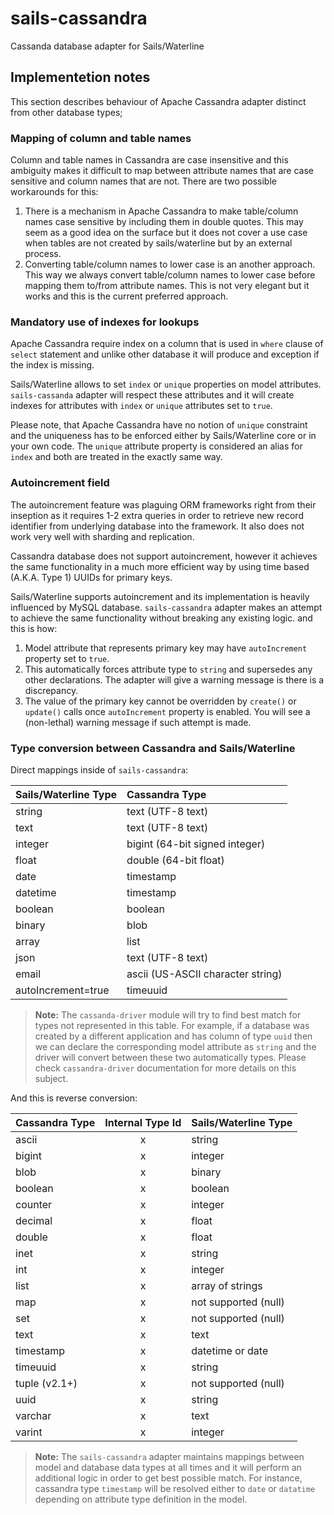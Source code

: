 # sails-cassandra
Cassanda database adapter for Sails/Waterline

## Implementetion notes
This section describes behaviour of Apache Cassandra adapter distinct from other database types;

### Mapping of column and table names
Column and table names in Cassandra are case insensitive and this ambiguity makes it difficult to map between attribute names that are case sensitive and column names that are not. There are two possible workarounds for this:
1. There is a mechanism in Apache Cassandra to make table/column names case sensitive by including them in double quotes. This may seem as a good idea on the surface but it does not cover a use case when tables are not created by sails/waterline but by an external process.
2. Converting table/column names to lower case is an another approach. This way we always convert table/column names to lower case before mapping them to/from attribute names. This is not very elegant but it works and this is the current preferred approach.

### Mandatory use of indexes for lookups
Apache Cassandra require index on a column that is used in `where` clause of `select` statement and unlike other database it will produce and exception if the index is missing.

Sails/Waterline allows to set `index` or `unique` properties on model attributes. `sails-cassanda` adapter will respect these attributes and it will create indexes for attributes with `index` or `unique` attributes set to `true`.

Please note, that Apache Cassandra have no notion of `unique` constraint and the uniqueness has to be enforced either by Sails/Waterline core or in your own code. The `unique` attribute property is considered an alias for `index` and both are treated in the exactly same way.

### Autoincrement field
The autoincrement feature was plaguing ORM frameworks right from their inseption as it requires 1-2 extra queries in order to retrieve new record identifier from underlying database into the framework. It also does not work very well with sharding and replication.

Cassandra database does not support autoincrement, however it achieves the same functionality in a much more efficient way by using time based (A.K.A. Type 1) UUIDs for primary keys.

Sails/Waterline supports autoincrement and its implementation is heavily influenced by MySQL database. `sails-cassandra` adapter makes an attempt to achieve the same functionality without breaking any existing logic. and this is how:
1. Model attribute that represents primary key may have `autoIncrement` property set to `true`.
2. This automatically forces attribute type to `string` and supersedes any other declarations. The adapter will give a warning message is there is a discrepancy.
3. The value of the primary key cannot be overridden by `create()` or `update()` calls once `autoIncrement` property is enabled. You will see a (non-lethal) warning message if such attempt is made.

### Type conversion between Cassandra and Sails/Waterline

Direct mappings inside of `sails-cassandra`:

| Sails/Waterline Type | Cassandra Type                    |
|:---------------------|:----------------------------------|
| string               | text (UTF-8 text)                 |
| text                 | text (UTF-8 text)                 |
| integer              | bigint (64-bit signed integer)    |
| float                | double (64-bit float)             |
| date                 | timestamp                         |
| datetime             | timestamp                         |
| boolean              | boolean                           |
| binary               | blob                              |
| array                | list<text>                        |
| json                 | text (UTF-8 text)                 |
| email                | ascii (US-ASCII character string) |
| autoIncrement=true   | timeuuid                          |

> **Note:** The `cassanda-driver` module will try to find best match for types not represented in this table. For example, if a database was created by a different application and has column of type `uuid` then we can declare the corresponding model attribute as `string` and the driver will convert between these two automatically types. Please check `cassandra-driver` documentation for more details on this subject.

And this is reverse conversion:

| Cassandra Type | Internal Type Id | Sails/Waterline Type |
|:---------------|:----------------:|:---------------------|
| ascii          | x                | string               |
| bigint         | x                | integer              |
| blob           | x                | binary               |
| boolean        | x                | boolean              |
| counter        | x                | integer              |
| decimal        | x                | float                |
| double         | x                | float                |
| inet           | x                | string               |
| int            | x                | integer              |
| list           | x                | array of strings     |
| map            | x                | not supported (null) |
| set            | x                | not supported (null) |
| text           | x                | text                 |
| timestamp      | x                | datetime or date     |
| timeuuid       | x                | string               |
| tuple (v2.1+)  | x                | not supported (null) |
| uuid           | x                | string               |
| varchar        | x                | text                 |
| varint         | x                | integer              |

> **Note:** The `sails-cassandra` adapter maintains mappings between model and database data types at all times and it will perform an additional logic in order to get best possible match. For instance, cassandra type `timestamp` will be resolved either to `date` or `datatime` depending on attribute type definition in the model.
